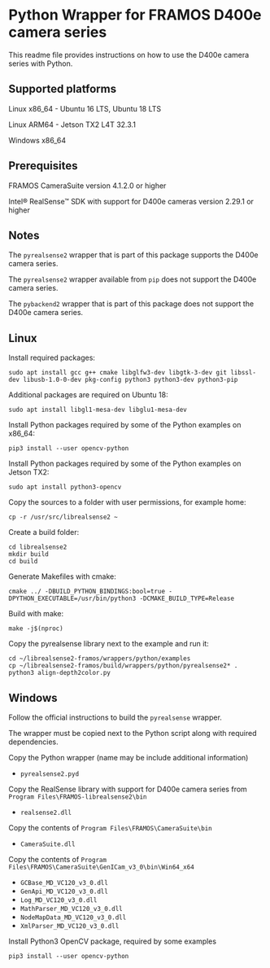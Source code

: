 # Python Wrapper for FRAMOS D400e camera series

This readme file provides instructions on how to use the D400e camera series with Python.

## Supported platforms

Linux x86_64 - Ubuntu 16 LTS, Ubuntu 18 LTS

Linux ARM64 - Jetson TX2 L4T 32.3.1

Windows x86_64

## Prerequisites

FRAMOS CameraSuite version 4.1.2.0 or higher

Intel® RealSense™ SDK with support for D400e cameras version 2.29.1 or higher

## Notes

The `pyrealsense2` wrapper that is part of this package supports the D400e camera series.

The `pyrealsense2` wrapper available from `pip` does not support the D400e camera series.

The `pybackend2` wrapper that is part of this package does not support the D400e camera series.

## Linux

Install required packages:
```
sudo apt install gcc g++ cmake libglfw3-dev libgtk-3-dev git libssl-dev libusb-1.0-0-dev pkg-config python3 python3-dev python3-pip
```

Additional packages are required on Ubuntu 18:
```
sudo apt install libgl1-mesa-dev libglu1-mesa-dev
```

Install Python packages required by some of the Python examples on x86_64:
```
pip3 install --user opencv-python
```

Install Python packages required by some of the Python examples on Jetson TX2:

```
sudo apt install python3-opencv
```

Copy the sources to a folder with user permissions, for example home:

```
cp -r /usr/src/librealsense2 ~
```

Create a build folder:
```
cd librealsense2
mkdir build
cd build
```

Generate Makefiles with cmake:
```
cmake ../ -DBUILD_PYTHON_BINDINGS:bool=true -DPYTHON_EXECUTABLE=/usr/bin/python3 -DCMAKE_BUILD_TYPE=Release
```

Build with make:
```
make -j$(nproc)
```

Copy the pyrealsense library next to the example and run it:
```
cd ~/librealsense2-framos/wrappers/python/examples
cp ~/librealsense2-framos/build/wrappers/python/pyrealsense2* .
python3 align-depth2color.py
```

## Windows

Follow the official instructions to build the `pyrealsense` wrapper.

The wrapper must be copied next to the Python script along with required dependencies.

Copy the Python wrapper (name may be include additional information)

- `pyrealsense2.pyd`

Copy the RealSense library with support for D400e camera series from `Program Files\FRAMOS-librealsense2\bin`

- `realsense2.dll`

Copy the contents of `Program Files\FRAMOS\CameraSuite\bin`

- `CameraSuite.dll`

Copy the contents of `Program Files\FRAMOS\CameraSuite\GenICam_v3_0\bin\Win64_x64`

- `GCBase_MD_VC120_v3_0.dll`
- `GenApi_MD_VC120_v3_0.dll`
- `Log_MD_VC120_v3_0.dll`
- `MathParser_MD_VC120_v3_0.dll`
- `NodeMapData_MD_VC120_v3_0.dll`
- `XmlParser_MD_VC120_v3_0.dll`

Install Python3 OpenCV package, required by some examples

```
pip3 install --user opencv-python
```

